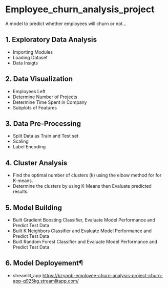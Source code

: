 <h1>Employee_churn_analysis_project</h1>
 A model to predict whether employees will churn or not...


## 1. Exploratory Data Analysis
- Importing Modules
- Loading Dataset
- Data Insigts
## 2. Data Visualization
- Employees Left
- Determine Number of Projects
- Determine Time Spent in Company
- Subplots of Features
## 3. Data Pre-Processing
- Split Data as Train and Test set
- Scaling
- Label Encoding
## 4. Cluster Analysis
- Find the optimal number of clusters (k) using the elbow method for for K-means.
- Determine the clusters by using K-Means then Evaluate predicted results.
## 5. Model Building
- Built Gradient Boosting Classifier, Evaluate Model Performance and Predict Test Data
- Built K Neighbors Classifier and Evaluate Model Performance and Predict Test Data
- Built Random Forest Classifier and Evaluate Model Performance and Predict Test Data
## 6. Model Deployement¶
- streamlit_app
https://bzynpb-employee-churn-analysis-project-churn-app-q925kg.streamlitapp.com/
